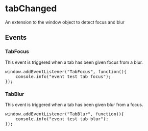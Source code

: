 # tabChanged
An extension to the window object to detect focus and blur

<h2>Events</h2>

<h3>TabFocus</h3>

This event is triggered when a tab has been given focus from a blur.

<pre>
window.addEventListener("TabFocus", function(){
    console.info("event test tab focus");
});
</pre>

<h3>TabBlur</h3>

This event is triggered when a tab has been given blur from a focus.

<pre>
window.addEventListener("TabBlur", function(){
    console.info("event test tab blur");
});
</pre>


